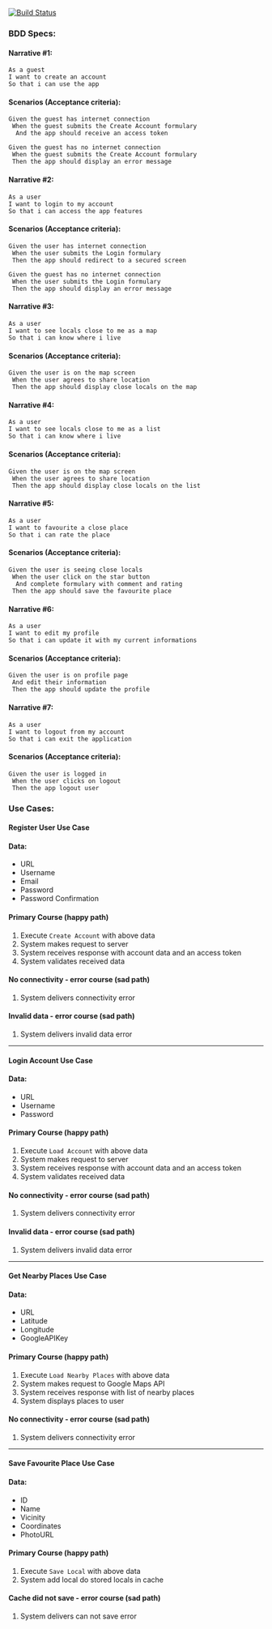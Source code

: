 [![Build Status](https://travis-ci.com/ps1312/map_app.svg?branch=main)](https://travis-ci.com/ps1312/map_app)

### BDD Specs:

#### Narrative #1:
```
As a guest
I want to create an account
So that i can use the app
```

#### Scenarios (Acceptance criteria):
```
Given the guest has internet connection
 When the guest submits the Create Account formulary
  And the app should receive an access token
```

```
Given the guest has no internet connection
 When the guest submits the Create Account formulary
 Then the app should display an error message
```

#### Narrative #2:
```
As a user
I want to login to my account
So that i can access the app features
```

#### Scenarios (Acceptance criteria):
```
Given the user has internet connection
 When the user submits the Login formulary
 Then the app should redirect to a secured screen
```

```
Given the guest has no internet connection
 When the user submits the Login formulary
 Then the app should display an error message
```

#### Narrative #3:
```
As a user
I want to see locals close to me as a map
So that i can know where i live
```

#### Scenarios (Acceptance criteria):
```
Given the user is on the map screen
 When the user agrees to share location
 Then the app should display close locals on the map
```

#### Narrative #4:
```
As a user
I want to see locals close to me as a list
So that i can know where i live
```

#### Scenarios (Acceptance criteria):
```
Given the user is on the map screen
 When the user agrees to share location
 Then the app should display close locals on the list
```

#### Narrative #5:
```
As a user
I want to favourite a close place
So that i can rate the place
```

#### Scenarios (Acceptance criteria):
```
Given the user is seeing close locals
 When the user click on the star button
  And complete formulary with comment and rating
 Then the app should save the favourite place
```

#### Narrative #6:
```
As a user
I want to edit my profile
So that i can update it with my current informations
```

#### Scenarios (Acceptance criteria):
```
Given the user is on profile page
 And edit their information
 Then the app should update the profile
```

#### Narrative #7:
```
As a user
I want to logout from my account
So that i can exit the application
```

#### Scenarios (Acceptance criteria):
```
Given the user is logged in
 When the user clicks on logout
 Then the app logout user
```

### Use Cases:

#### Register User Use Case

#### Data:
- URL
- Username
- Email
- Password
- Password Confirmation

#### Primary Course (happy path)
1. Execute `Create Account` with above data
2. System makes request to server
3. System receives response with account data and an access token
4. System validates received data

#### No connectivity - error course (sad path)
1. System delivers connectivity error

#### Invalid data - error course (sad path)
1. System delivers invalid data error

---

#### Login Account Use Case

#### Data:
- URL
- Username
- Password

#### Primary Course (happy path)
1. Execute `Load Account` with above data
2. System makes request to server
3. System receives response with account data and an access token
4. System validates received data

#### No connectivity - error course (sad path)
1. System delivers connectivity error

#### Invalid data - error course (sad path)
1. System delivers invalid data error

---

#### Get Nearby Places Use Case

#### Data:
- URL
- Latitude
- Longitude
- GoogleAPIKey

#### Primary Course (happy path)
1. Execute `Load Nearby Places` with above data
2. System makes request to Google Maps API
3. System receives response with list of nearby places
4. System displays places to user

#### No connectivity - error course (sad path)
1. System delivers connectivity error

---

#### Save Favourite Place Use Case

#### Data:
- ID
- Name
- Vicinity
- Coordinates
- PhotoURL

#### Primary Course (happy path)
1. Execute `Save Local` with above data
2. System add local do stored locals in cache

#### Cache did not save - error course (sad path)
1. System delivers can not save error

